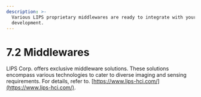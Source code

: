 ```yaml
---
description: >-
  Various LIPS proprietary middlewares are ready to integrate with your product
  development.
---
```


# 7.2 Middlewares

LIPS Corp. offers exclusive middleware solutions. These solutions encompass various technologies to cater to diverse imaging and sensing requirements. For details, refer to. [https://www.lips-hci.com/](https://www.lips-hci.com/).
